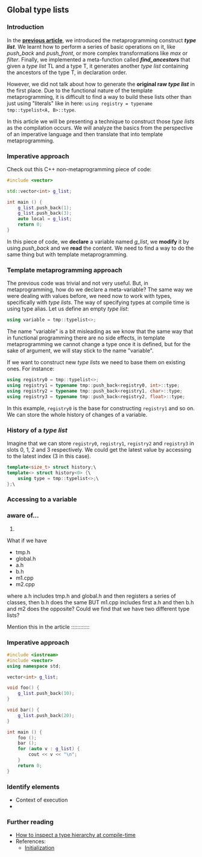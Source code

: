 ## Global type lists

### Introduction

In the [**previous article**](https://github.com/galtza/hierarchy-inspector), we introduced the metaprogramming construct ***type list***. We learnt how to perform a series of basic operations on it, like *push_back* and *push_front*, or more complex transformations like *max* or *filter*. Finally, we implemented a meta-function called ***find_ancestors*** that given a *type list* TL and a type T, it generates another *type list* containing the ancestors of the type T, in declaration order. 

However, we did not talk about how to generate the **original raw *type list*** in the first place. Due to the functional nature of the template metaprogramming, it is difficult to find a way to build these lists other than just using "literals" like in here: `using registry = typename tmp::typelist<A, B>::type`.

In this article we will be presenting a technique to construct those *type lists* as the compilation occurs. We will analyze the basics from the perspective of an imperative language and then translate that into template metaprogramming. 

### Imperative approach

Check out this C++ non-metaprogramming piece of code:  

```cpp
#include <vector>

std::vector<int> g_list;

int main () {
    g_list.push_back(1);
    g_list.push_back(3);
    auto local = g_list;
    return 0;
}
```

In this piece of code, we **declare** a variable named *g_list*, we **modify** it by using *push_back* and we **read** the content. We need to find a way to do the same thing but with template metaprogramming.

### Template metaprogramming approach

The previous code was trivial and not very useful. But, in metaprogramming, how do we declare a meta-variable? The same way we were dealing with values before, we need now to work with types, specifically with *type lists*. The way of specifying types at compile time is using type alias. Let us define an empty *type list*:

```cpp
using variable = tmp::typelist<>;
```

The name "variable" is a bit misleading as we know that the same way that in functional programming there are no side effects, in template metaprogramming we cannot change a type once it is defined, but for the sake of argument, we will stay stick to the name "variable".

If we want to construct new *type lists* we need to base them on existing ones. For instance:

```cpp
using registry0 = tmp::typelist<>;
using registry1 = typename tmp::push_back<registry0, int>::type;
using registry2 = typename tmp::push_back<registry1, char>::type;
using registry3 = typename tmp::push_back<registry2, float>::type;
```

In this example, `registry0` is the base for constructing `registry1` and so on. We can store the whole history of changes of a variable.

### History of a *type list*

Imagine that we can store `registry0`, `registry1`, `registry2` and `registry3` in slots 0, 1, 2 and 3 respectively. We could get the latest value by accessing to the latest index (3 in this case). 

```cpp
template<size_t> struct history;\
template<> struct history<0> {\
    using type = tmp::typelist<>;\
};\
```

### Accessing to a variable





### aware of...

1. 










What if we have 
- tmp.h
- global.h
- a.h
- b.h
- m1.cpp
- m2.cpp

where a.h includes tmp.h and global.h and then registers a series of classes, then b.h does the same BUT m1.cpp includes first a.h and then b.h and m2 does the opposite? Could we find that we have two different type lists? 

Mention this in the article
::::::::::::



### Imperative approach

```cpp
#include <iostream>
#include <vector>
using namespace std;

vector<int> g_list;

void foo() {
    g_list.push_back(10);
}

void bar() {
    g_list.push_back(20);
}

int main () {
    foo ();
    bar ();
    for (auto v : g_list) {
        cout << v << "\n";
    }
    return 0;
}
```

### Identify elements

* Context of execution
* 



### Further reading

* [How to inspect a type hierarchy at compile-time](https://github.com/galtza/hierarchy-inspector)
* References:
  * [Initialization](http://en.cppreference.com/w/cpp/language/initialization)
